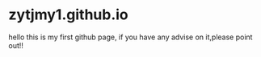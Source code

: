 ﻿# zytjmy1.github.io
hello this is my first github page,
if you have any advise on it,please point out!!
